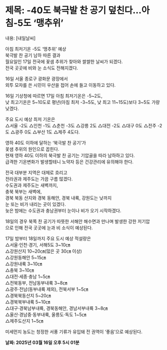 # **제목: -40도 북극발 찬 공기 덮친다…아침-5도 ‘맹추위’**

  내용: [내일날씨] 

아침 최저기온 -5도 ‘맹추위’ 예상  
북극발 찬 공기 남하 따른 결과  
월요일인 17일 전국에 꽃샘 추위가 찾아와 쌀쌀한 날씨가 되겠다.  
전국 곳곳에 비와 눈 소식도 전해지겠다.

16일 서울 종로구 광화문 광장에서  
외투 모자를 쓴 시민이 우산을 접어 손에 들고 이동하고 있다.

16일 기상청에 따르면 17일 아침 최저기온은 -5~2도,  
낮 최고기온은 5~10도로 평년(아침 최저 -3~5도, 낮 최고 11~15도)보다 3~5도 가량 낮겠다.

주요 도시 예상 최저 기온은  
△서울 -2도 △인천 -1도 △춘천 -3도 △강릉 2도 △대전 -2도 △대구 0도 △전주 -2도 △광주 0도 △부산 1도 △제주 4도다.

영하 40도 이하에 달하는 ‘북극발 찬 공기’가  
꽃샘 추위의 원인으로 꼽힌다.  
현재 영하 40도 이하의 북극발 찬 공기는 기압골을 따라 남하하고 있다.  
급격한 기온변화가 발생할테니 노약자 등은 건강관리에 유의해야 한다.

전국 대부분 지역은 대체로 흐리고  
전라권과 제주도는 가끔 구름 많겠다.  
수도권과 제주도는 새벽까지,  
충북 북부는 새벽에,  
경북 북동 산지와 경북 동해안, 경북 내륙, 강원도는 낮까지  
눈 또는 비가 내리는 곳이 있겠다.  
늦은 밤에는 수도권과 충남권부터 눈이나 비가 오기 시작하겠다.

18일의 경우 북쪽 찬 공기가 따뜻한 서해안 해수면과 만나며 발생한 강한 저기압  
으로 인해 전국 곳곳에 눈과 비 소식이 예상된다.

17일 밤부터 18일까지 주요 도시 예상 적설량은  
△서울·인천·경기, 서해5도 3~10㎝  
△강원산지 10~20㎝(많은 곳 30㎝ 이상)  
△강원동해안 5~15㎝  
△강원내륙 3~10㎝  
△충북 3~10㎝  
△대전·세종·충남 1~5㎝  
△전북동부, 전남동부내륙 3~8㎝  
△광주·전남(동부내륙 제외), 전북서부 1~5㎝  
△경북북동산지 5~20㎝  
△경북북부내륙 5~10㎝  
△대구·경북남부내륙, 경북동해안, 경남서부내륙 3~8㎝  
△울산·경남중·동부내륙, 울릉도·독도 1~5㎝  
△제주도산지 1~5㎝

미세먼지 농도는 청정한 서풍 기류가 유입돼 전 권역이 ‘좋음’으로 예상된다.

  **날짜: 2025년 03월 16일 오후 5시 01분**